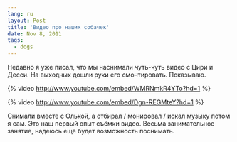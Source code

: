 ```yaml
---
lang: ru
layout: Post
title: 'Видео про наших собачек'
date: Nov 8, 2011
tags:
  - dogs
---
```


Недавно я уже писал, что мы наснимали чуть-чуть видео с Цири и Десси. На выходных дошли руки его смонтировать. Показываю.

<!--more-->

{% video http://www.youtube.com/embed/WMRNmkR4YTo?hd=1 %}

{% video http://www.youtube.com/embed/Dgn-REGMteY?hd=1 %}

Снимали вместе с Олькой, а отбирал / монировал / искал музыку потом я сам. Это наш первый опыт съёмки видео. Весьма занимательное занятие, надеюсь ещё будет возможность поснимать.
